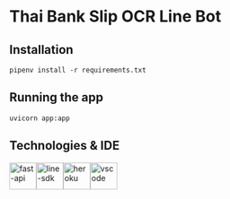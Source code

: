 # Thai Bank Slip OCR Line Bot

## Installation

```
pipenv install -r requirements.txt
```

## Running the app

```
uvicorn app:app
```

## Technologies & IDE

<div>
    <img style="float: left" src="https://fastapi.tiangolo.com/img/logo-margin/logo-teal.png" height="48" alt="fast-api">
    <img style="float: left" src="https://raw.githubusercontent.com/line/line-sdk-ios-swift/assets/assets/sdklogo.png" height="48" alt="line-sdk">
    <img style="float: left" src="https://upload.wikimedia.org/wikipedia/commons/e/ec/Heroku_logo.svg" height="48" alt="heroku">
    <img style="float: left" src="https://code.visualstudio.com/assets/updates/1_35/logo-stable.png" height="48" alt="vscode">
</div>